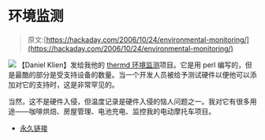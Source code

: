 # 环境监测

> 原文:[https://hackaday.com/2006/10/24/environmental-monitoring/](https://hackaday.com/2006/10/24/environmental-monitoring/)

![](../Images/f254eae10bd2e83975651220f3fbc65d.png)
【Daniel Klien】发给我他的 [thermd 环境监测](http://www.klein.com/thermd/)项目。它是用 perl 编写的，但是最酷的部分是受支持设备的数量。当一个开发人员被给予测试硬件以便他可以添加对它的支持时，这是非常罕见的。

当然，这不是硬件入侵，但温度记录是硬件入侵的恼人问题之一。我对它有很多用途——咖啡烘焙、房屋管理、电池充电、监控我的电动摩托车项目。

*   [永久链接](http://www.klein.com/thermd/)